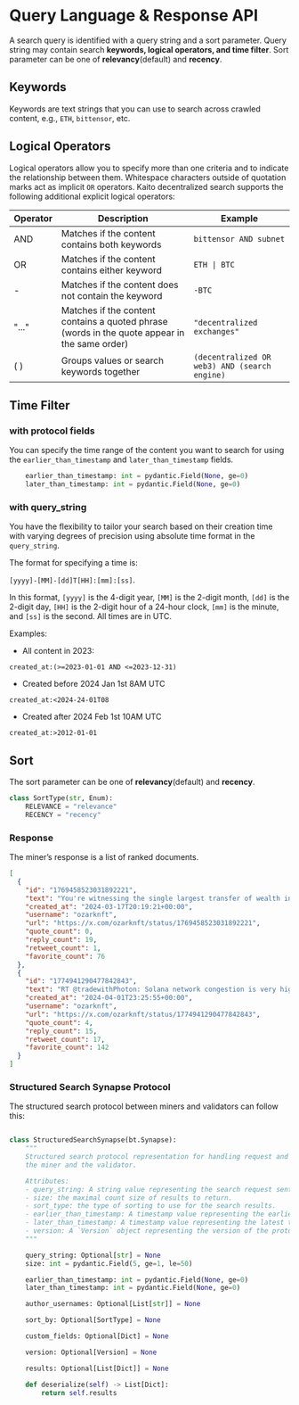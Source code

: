 # Query Language & Response API

A search query is identified with a query string and a sort parameter. Query string may contain search **keywords, logical operators, and time filter**. Sort parameter can be one of **relevancy**(default) and **recency**.

## Keywords

Keywords are text strings that you can use to search across crawled content, e.g., `ETH`, `bittensor`, etc.

## Logical Operators

Logical operators allow you to specify more than one criteria and to indicate the relationship between them. Whitespace characters outside of quotation marks act as implicit `OR` operators. Kaito decentralized search supports the following additional explicit logical operators:

| Operator | Description | Example |
| --- | --- | --- |
| AND | Matches if the content contains both keywords | `bittensor AND subnet` |
| OR | Matches if the content contains either keyword | `ETH \| BTC` |
| - | Matches if the content does not contain the keyword | `-BTC` |
| "..." | Matches if the content contains a quoted phrase (words in the quote appear in the same order) | `"decentralized exchanges"` |
| ( ) | Groups values or search keywords together | `(decentralized OR web3) AND (search engine)` |

## Time Filter

### with protocol fields

You can specify the time range of the content you want to search for using the `earlier_than_timestamp` and `later_than_timestamp` fields.

```python
    earlier_than_timestamp: int = pydantic.Field(None, ge=0)
    later_than_timestamp: int = pydantic.Field(None, ge=0)
```

### with query_string

You have the flexibility to tailor your search based on their creation time with varying degrees of precision using absolute time format in the `query_string`.

The format for specifying a time is:

`[yyyy]-[MM]-[dd]T[HH]:[mm]:[ss]`.

In this format, `[yyyy]` is the 4-digit year, `[MM]` is the 2-digit month, `[dd]` is the 2-digit day, `[HH]` is the 2-digit hour of a 24-hour clock, `[mm]` is the minute, and `[ss]` is the second. All times are in UTC.

Examples:

- All content in 2023:

```text
created_at:(>=2023-01-01 AND <=2023-12-31)
```

- Created before 2024 Jan 1st 8AM UTC

```text
created_at:<2024-24-01T08
```

- Created after 2024 Feb 1st 10AM UTC

```text
created_at:>2012-01-01
```

## Sort

The sort parameter can be one of **relevancy**(default) and **recency**.

```python
class SortType(str, Enum):
    RELEVANCE = "relevance"
    RECENCY = "recency"
```

### Response

The miner’s response is a list of ranked documents.

```json
[
  {
    "id": "1769458523031892221",
    "text": "You're witnessing the single largest transfer of wealth in human history\n\nThis will be written about in history books\n\nYour grandchildren will never question the validity of crypto\n\nBut you psych yourself out and sell too early every single time",
    "created_at": "2024-03-17T20:19:21+00:00",
    "username": "ozarknft",
    "url": "https://x.com/ozarknft/status/1769458523031892221",
    "quote_count": 0,
    "reply_count": 19,
    "retweet_count": 1,
    "favorite_count": 76
  },
  {
    "id": "1774941290477842843",
    "text": "RT @tradewithPhoton: Solana network congestion is very high at the moment, causing delayed and failed transactions across the chain.\n\nIf yo…",
    "created_at": "2024-04-01T23:25:55+00:00",
    "username": "ozarknft",
    "url": "https://x.com/ozarknft/status/1774941290477842843",
    "quote_count": 4,
    "reply_count": 15,
    "retweet_count": 17,
    "favorite_count": 142
  }
]
```

### Structured Search Synapse Protocol

The structured search protocol between miners and validators can follow this:

```python

class StructuredSearchSynapse(bt.Synapse):
    """
    Structured search protocol representation for handling request and response communication between
    the miner and the validator.

    Attributes:
    - query_string: A string value representing the search request sent by the validator.
    - size: the maximal count size of results to return.
    - sort_type: the type of sorting to use for the search results.
    - earlier_than_timestamp: A timestamp value representing the earliest time to search for.
    - later_than_timestamp: A timestamp value representing the latest time to search for.
    - version: A `Version` object representing the version of the protocol.
    """

    query_string: Optional[str] = None
    size: int = pydantic.Field(5, ge=1, le=50)

    earlier_than_timestamp: int = pydantic.Field(None, ge=0)
    later_than_timestamp: int = pydantic.Field(None, ge=0)

    author_usernames: Optional[List[str]] = None

    sort_by: Optional[SortType] = None

    custom_fields: Optional[Dict] = None

    version: Optional[Version] = None

    results: Optional[List[Dict]] = None

    def deserialize(self) -> List[Dict]:
        return self.results
```
